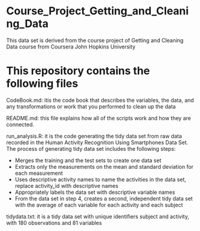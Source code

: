 # Course_Project_Getting_and_Cleaning_Data
This data set is derived from the course project of Getting and Cleaning Data course from Coursera John Hopkins University 
# This repository contains the following files

CodeBook.md: itis the code book that describes the variables, the data, and any transformations or work that you performed to clean up the data

README.md: this file explains how all of the scripts work and how they are connected.

run_analysis.R: it is the code generating the tidy data set from raw data recorded in the Human Activity Recognition Using Smartphones Data Set. The process of generating tidy data set includes the following steps:

- Merges the training and the test sets to create one data set
- Extracts only the measurements on the mean and standard deviation for each measurement 
- Uses descriptive activity names to name the activities in the data set, replace activity_id with descriptive names 
- Appropriately labels the data set with descriptive variable names 
- From the data set in step 4, creates a second, independent tidy data set with the average of each variable for each activity and each subject

tidydata.txt: it is a tidy data set with unique identifiers subject and activity, with 180 observations and 81 variables 
